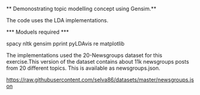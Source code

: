 ** Demonostrating topic modelling concept using Gensim.**

The code uses the LDA implementations.

*** Moduels required ***

spacy
nltk
gensim
pprint
pyLDAvis
re
matplotlib


The implementations used the 20-Newsgroups dataset for this exercise.This version of the dataset contains about 11k newsgroups posts from 20 different topics. This is available as newsgroups.json.

https://raw.githubusercontent.com/selva86/datasets/master/newsgroups.json


